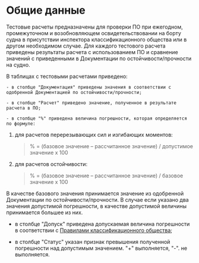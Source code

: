 # Общие данные

Тестовые расчеты предназначены для проверки ПО при ежегодном, промежуточном и возобновляющем освидетельствовании на борту судна в присутствии инспектора классификационного общества или в другом необходимом случае.
Для каждого тестового расчета приведены результаты расчета с использованием ПО и сравнение значений с приведенными в Документации по остойчивости/прочности на судно.

В таблицах с тестовыми расчетами приведено:

    - в столбце "Документация" приведены значения в соответствии с одобренной Документацией по остойчивости/прочности;

    - в столбце "Расчет" приведено значение, полученное в результате расчета в ПО;

    - в столбце "%" приведена величина погрешности, которая определяется по формуле:

1. для расчетов перерезывающих сил и изгибающих моментов:

    > % = (базовое значение – рассчитанное значение) / допустимое значение х 100
  
2. для расчетов остойчивости:

    > % = (базовое значение – рассчитанное значение) / базовое значение х 100

В качестве базового значения принимается значение из одобренной Документации по остойчивости/прочности. В случае если указано два значения допустимой погрешности, в качестве допустимой величины принимается большее из них.

- в столбце "Допуск" приведена допускаемая величина погрешности в соответствии с [Правилами классификационного общества](/reference/ru/RMRS/Rules/technical_supervision/2-020101-175-2.pdf);

- в столбце "Статус" указан признак превышения полученной погрешности над допустимым значением. "+" выполняется, "-". не выполняется.
